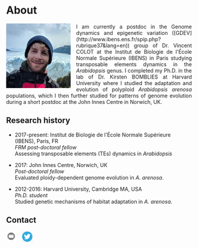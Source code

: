 # About

<img align="left" src="/images/IMG_20191219_160240~2sq.jpg" style="margin-right: 15px;" width="175">

<p align="justify">
I am currently a postdoc in the Genome dynamics and epigenetic variation ([GDEV](http://www.ibens.ens.fr/spip.php?rubrique37&lang=en)) group of Dr. Vincent COLOT at the Institut de Biologie de l'École Normale Supérieure (IBENS) in Paris studying transposable elements dynamics in the <em>Arabidopsis</em> genus. I completed my Ph.D. in the lab of Dr. Kirsten BOMBLIES at Harvard University where I studied the adaptation and evolution of polyploid <em>Arabidopsis arenosa</em> populations, which I then further studied for patterns of genome evolution during a short postdoc at the John Innes Centre in Norwich, UK. 
</p>



## Research history

- 2017-present: Institut de Biologie de l'École Normale Supérieure (IBENS), Paris, FR  
_FRM post-doctoral fellow_  
Assessing transposable elements (TEs) dynamics in _Arabidopsis_

- 2017: John Innes Centre, Norwich, UK  
_Post-doctoral fellow_  
Evaluated ploidy-dependent genome evolution in _A. arenosa_. 

- 2012-2016: Harvard University, Cambridge MA, USA  
_Ph.D. student_  
Studied genetic mechanisms of habitat adaptation in _A. arenosa_. 

## Contact

[<img align="left" src="/images/emaillogo.png" style="margin-right: 15px;" width="27">](mailto:pbaduel@biologie.ens.fr)
[<img align="left" src="/images/twitterlogo.jpg" style="margin-right: 15px;" width="30">](https://twitter.com/pierrebaduel)<br/>
<br/>
<!--[<img align="left" src="/images/linkedinlogo2.png" style="margin-right: 15px;" width="30">](https://www.linkedin.com/in/pierre-baduel-2b5280105/)
[<img align="left" src="/images/rglogo.jpg" style="margin-right: 15px" width="27">](https://www.researchgate.net/profile/Pierre_Baduel) -->

